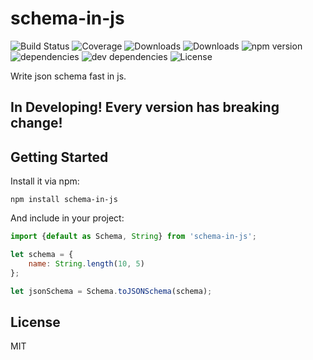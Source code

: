 # schema-in-js

![Build Status](https://img.shields.io/travis/yanghuabei/schema-in-js.svg)
![Coverage](https://img.shields.io/coveralls/yanghuabei/schema-in-js.svg)
![Downloads](https://img.shields.io/npm/dm/schema-in-js.svg)
![Downloads](https://img.shields.io/npm/dt/schema-in-js.svg)
![npm version](https://img.shields.io/npm/v/schema-in-js.svg)
![dependencies](https://img.shields.io/david/yanghuabei/schema-in-js.svg)
![dev dependencies](https://img.shields.io/david/dev/yanghuabei/schema-in-js.svg)
![License](https://img.shields.io/npm/l/schema-in-js.svg)

Write json schema fast in js.

## In Developing! Every version has breaking change!

## Getting Started

Install it via npm:

```shell
npm install schema-in-js
```

And include in your project:

```javascript
import {default as Schema, String} from 'schema-in-js';

let schema = {
    name: String.length(10, 5)
};

let jsonSchema = Schema.toJSONSchema(schema);
```

## License

MIT
